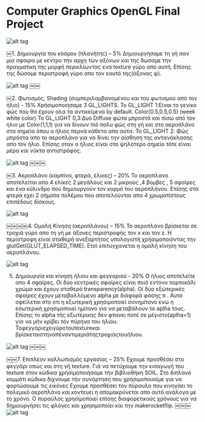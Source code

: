 Computer Graphics OpenGL Final Project
================

![alt tag](https://github.com/michael-panayiotou/CG-Final-Project/blob/master/Screenshots/1.png)

￼1. Δημιουργία του κόσμου (πλανήτης) – 5%
Δημιουργήσαμε τη γή σαν μια σφαιρα με κεντρο την αρχη τών αξόνων και της δώσαμε την πραγματικη της μορφή περικλίωντας ενα texture γύρο απο αυτή. Επίσης της δώσαμε περιστροφή γύρο απο τον εαυτό της(άξονας ψ).

![alt tag](https://github.com/michael-panayiotou/CG-Final-Project/blob/master/Screenshots/2.png)
￼￼

￼2. Φωτισμός, Shading (συμπεριλαμβανομένου και του φωτισμού από τον ήλιο) - 15%
Χρήσιμοποιήσαμε 3 GL_LIGHTS.
Το GL_LIGHT 1:Είναι το γενίκο φώς που θα έχουν ολα τα
αντικείμενα by default. Color(0.5,0.5,0.5) (week white color) Το GL_LIGHT 0,3:Δυό Diffuse φώτα μπροστά και πίσω από τον ήλιο με Color(1,1,1) για να δίνουν πιό πολυ φώς στη γή
και στο αεροπλάνο στα σημεία όπου ο ήλιος περνά κάθετα απο αύτα.
Το GL_LIGHT 2: Φώς μπρόστα απο το αεροπλάνο για να δίνει την αίσθηση της αντανάκλασης απο τον ήλιο.
Επίσης οταν ο ήλιος είναι στο ψηλότερο σημείο τότε είναι μέρα και νύκτα αντιστρόφος.

![alt tag](https://github.com/michael-panayiotou/CG-Final-Project/blob/master/Screenshots/3.png)
￼￼￼

￼3. Αεροπλάνο (καμπίνα, φτερά, έλικες) – 20%
Το αεροπλανο αποτελείται απο 4 ελίκες 2 μεγάλους και 2 μικρούς ,4 βομβες , 5 σφαίρες και ένα κύλινδρο που δημιουργούν τον κορμό του αεροπλάνου. Επίσης στα φτερά εχει 2 σήματα πολέμου που αποτελούνται απο 4 χρωματίστους επιπέδους δίσκους.

![alt tag](https://github.com/michael-panayiotou/CG-Final-Project/blob/master/Screenshots/4.png)


￼￼￼￼4. Ομαλή Κίνηση (αεροπλάνου) – 15%
Το αεροπλάνο βρίσκεται σε τροχιά γύρο απο τη γή με άξονες
περιστροφής τον x και τον z. Η περίστροφη είναι σταθερή ανεξαρτήτος υπολογιστή χρήσιμοποιόντας την glutGet(GLUT_ELAPSED_TIME). Ετσί επιτυγχανεται η ομαλή κίνηση του αεροπλάνου.

![alt tag](https://github.com/michael-panayiotou/CG-Final-Project/blob/master/Screenshots/5.png)


5. Δημιουργία και κίνηση ήλιου και φεγγαριού - 20%
Ο ήλιος αποτελείτε απο 4 σφαίρες. Οι δύο κεντρικές
σφαίρες είναι ποιό εντονο πορτοκάλι χρώμα και έχουν
σταθερό transparency(alpha). Οί δύο εξώτερικές σφαίρες
έχουν μεταβαλλόμενο alpha με διάφορά φάσης π . Αυτό
οφείλεται στο οτι η εξωτερική χρησιμοποιεί συνημίτονο
ενώ η εσωτερική χρησιμοποιεί ημίτονο για να μεταβάλουν
το aplha τους. Επίσης το alpha τής εξωτέρικης δεν φτανει
ποτέ σε μέγιστο(aplha=1) για να μήν κρίβει τόν πύρηνα του ήλιου. Τοφεγγάριεχειγύροτουtextureκαι βρίσκεταιστηναπέναντιμεριάτηςτροχιάςτουήλιου.

![alt tag](https://github.com/michael-panayiotou/CG-Final-Project/blob/master/Screenshots/6.png)
￼￼￼


￼￼7. Επιπλέον καλλωπισμός εργασίας – 25%
Εχουμε προσθέσει στο φεγγάρι οπώς και στη γή texture. Γιά να πετύχουμε την εισαγωγή του texture στον κώδικα χρήσιμοποιήσαμε τήν βιβλιοθήκη SOIL. Στο διπλανό κομμάτι κώδικα δίχνουμε τήν συνάρτηση που χρήσιμοποιούμε για να φορτώσουμε τις εικόνες
Εχουμε προσθέσει τον πύραυλο που κινηγάει το πολεμικό αεροπλάνο και κοντευει η απομακρύνεται απο αυτό ανάλογα με το χρόνο. Ο πυραύλος χρησιμοποιεί επίσης διαφορετικούς χρόνους για να δημιουργήσει τις φλόγες και χρησιμοποίει και την makerocketflip.
￼￼￼
![alt tag](https://github.com/michael-panayiotou/CG-Final-Project/blob/master/Screenshots/7.png)
